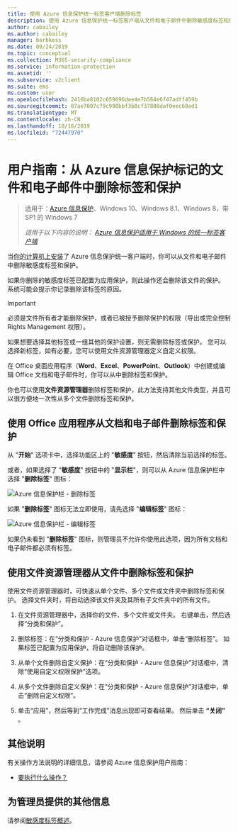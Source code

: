 ```yaml
---
title: 使用 Azure 信息保护统一标签客户端删除标签
description: 使用 Azure 信息保护统一标签客户端从文件和电子邮件中删除敏感度标签和保护的说明。
author: cabailey
ms.author: cabailey
manager: barbkess
ms.date: 09/24/2019
ms.topic: conceptual
ms.collection: M365-security-compliance
ms.service: information-protection
ms.assetid: ''
ms.subservice: v2client
ms.suite: ems
ms.custom: user
ms.openlocfilehash: 2416ba8102c659696dae4e7b564e6f47adff459b
ms.sourcegitcommit: 07ae7007c79c998bbf3b8cf37808daf0eec68ad1
ms.translationtype: MT
ms.contentlocale: zh-CN
ms.lasthandoff: 10/16/2019
ms.locfileid: "72447970"
---
```

# <a name="user-guide-remove-labels-and-protection-from-files-and-emails-that-have-been-labeled-by-azure-information-protection"></a>用户指南：从 Azure 信息保护标记的文件和电子邮件中删除标签和保护

>适用于：[Azure 信息保护](https://azure.microsoft.com/pricing/details/information-protection)、Windows 10、Windows 8.1、Windows 8，带 SP1 的 Windows 7
>
> *适用于以下内容的说明： [Azure 信息保护适用于 Windows 的统一标签客户端](../faqs.md#whats-the-difference-between-the-azure-information-protection-client-and-the-azure-information-protection-unified-labeling-client)*

当[你的计算机上安装](install-client-app.md)了 Azure 信息保护统一客户端时，你可以从文件和电子邮件中删除敏感度标签和保护。

如果你删除的敏感度标签已配置为应用保护，则此操作还会删除该文件的保护。 系统可能会提示你记录删除该标签的原因。

> [!IMPORTANT]
> 必须是文件所有者才能删除保护，或者已被授予删除保护的权限（导出或完全控制 Rights Management 权限）。

如果想要选择其他标签或一组其他的保护设置，则无需删除标签或保护。 您可以选择新标签，如有必要，您可以使用文件资源管理器定义自定义权限。 

在 Office 桌面应用程序（**Word**、**Excel**、**PowerPoint**、**Outlook**）中创建或编辑 Office 文档和电子邮件时，你可以从中删除标签和保护。 

你也可以使用**文件资源管理器**删除标签和保护，此方法支持其他文件类型，并且可以很方便地一次性从多个文件删除标签和保护。

## <a name="using-office-apps-to-remove-labels-and-protection-from-documents-and-emails"></a>使用 Office 应用程序从文档和电子邮件删除标签和保护

从 "**开始**" 选项卡中，选择功能区上的 "**敏感度**" 按钮，然后清除当前选择的标签。

或者，如果选择了 "**敏感度**" 按钮中的 "**显示栏**"，则可以从 Azure 信息保护栏中选择 "**删除标签**" 图标：

![Azure 信息保护栏 - 删除标签](../media/v2delete-label.png)

如果 "**删除标签**" 图标无法立即使用，请先选择 "**编辑标签**" 图标：

![Azure 信息保护栏 - 编辑标签](../media/v2edit-label.png)

如果仍未看到 "**删除标签**" 图标，则管理员不允许你使用此选项，因为所有文档和电子邮件都必须有标签。

## <a name="using-file-explorer-to-remove-labels-and-protection-from-files"></a>使用文件资源管理器从文件中删除标签和保护

使用文件资源管理器时，可快速从单个文件、多个文件或文件夹中删除标签和保护。 选择文件夹时，将自动选择该文件夹及其所有子文件夹中的所有文件。 

1. 在文件资源管理器中，选择你的文件、多个文件或文件夹。 右键单击，然后选择“分类和保护”。

2. 删除标签：在“分类和保护 - Azure 信息保护”对话框中，单击“删除标签”。 如果标签已配置为应用保护，将自动删除该保护。

3. 从单个文件删除自定义保护：在“分类和保护 - Azure 信息保护”对话框中，清除“使用自定义权限保护”选项。 

4. 从多个文件删除自定义保护：在“分类和保护 - Azure 信息保护”对话框中，单击“删除自定义权限”。

5. 单击“应用”，然后等到“工作完成”消息出现即可查看结果。 然后单击 **“关闭”** 。


## <a name="other-instructions"></a>其他说明
有关操作方法说明的详细信息，请参阅 Azure 信息保护用户指南：

- [要执行什么操作？](client-user-guide.md#what-do-you-want-to-do)

## <a name="additional-information-for-administrators"></a>为管理员提供的其他信息    

请参阅[敏感度标签概述](/microsoft-365/compliance/sensitivity-labels)。

